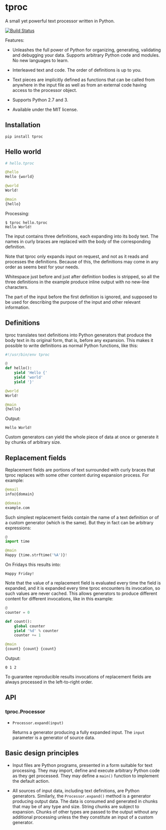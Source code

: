 # tproc

A small yet powerful text processor written in Python.

[![Build Status](https://travis-ci.org/kosarev/tproc.svg?branch=master)](https://travis-ci.org/kosarev/tproc)

Features:

* Unleashes the full power of Python for organizing, generating,
validating and debugging your data. Supports arbitrary Python
code and modules. No new languages to learn.

* Interleaved text and code. The order of definitions is up to you.

* Text pieces are implicitly defined as functions that can be
called from anywhere in the input file as well as from an
external code having access to the processor object.

* Supports Python 2.7 and 3.

* Available under the MIT license.


## Installation

```shell
pip install tproc
```


## Hello world

```python
# hello.tproc

@hello
Hello {world}

@world
World!

@main
{hello}
```

Processing:

```
$ tproc hello.tproc
Hello World!
```

The input contains three definitions, each expanding into its
body text. The names in curly braces are replaced with the body
of the corresponding definition.

Note that tproc only expands input on request, and not as it
reads and processes the definitions. Because of this, the
definitions may come in any order as seems best for your needs.

Whitespace just before and just after definition bodies is
stripped, so all the three definitions in the example produce
inline output with no new-line characters.

The part of the input before the first definition is ignored, and
supposed to be used for describing the purpose of the input and
other relevant information.


## Definitions

tproc translates text definitions into Python generators that
produce the body text in its original form, that is, before any
expansion. This makes it possible to write definitions as normal
Python functions, like this:

```python
#!/usr/bin/env tproc

@
def hello():
    yield 'Hello {'
    yield 'world'
    yield '}'

@world
World!

@main
{hello}
```

Output:

```
Hello World!
```

Custom generators can yield the whole piece of data at once or
generate it by chunks of arbitrary size.


## Replacement fields

Replacement fields are portions of text surrounded with curly
braces that tproc replaces with some other content during
expansion process. For example:

```python
@email
info@{domain}

@domain
example.com
```

Such simplest replacement fields contain the name of a text
definition or of a custom generator (which is the same). But they
in fact can be arbitrary expressions:

```python
@
import time

@main
Happy {time.strftime('%A')}!
```

On Fridays this results into:

```
Happy Friday!
```

Note that the value of a replacement field is evaluated every
time the field is expanded, and it is expanded every time tproc
encounters its invocation, so such values are never cached. This
allows generators to produce different content for different
invocations, like in this example:

```python
@
counter = 0

def count():
    global counter
    yield '%d' % counter
    counter += 1

@main
{count} {count} {count}
```

Output:

```
0 1 2
```

To guarantee reproducible results invocations of replacement
fields are always processed in the left-to-right order.


## API

### tproc.Processor

* `Processor.expand(input)`

   Returns a generator producing a fully expanded input. The
   `input` parameter is a generator of source data.


## Basic design principles

* Input files are Python programs, presented in a form suitable
for text processing. They may import, define and execute
arbitrary Python code as they get processed. They may define a
`main()` function to implement the default action.

* All sources of input data, including text definitions, are
Python generators. Similarly, the `Processor.expand()` method is
a generator producing output data. The data is consumed and
generated in chunks that may be of any type and size. String
chunks are subject to expansion. Chunks of other types are passed
to the output without any additional processing unless the they
constitute an input of a custom generator.
